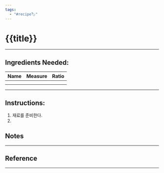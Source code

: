 ```yaml
---
tags:
  - "#recipe🏷️"
---
```

# {{title}}


---

## Ingredients Needed:

| Name | Measure | Ratio |
| ---- | ---- | ---- |
|  |  |  |
|  |  |  |
 
---

## Instructions:

1. 재료를 준비한다. 
2. 


## Notes


---

## Reference


---
